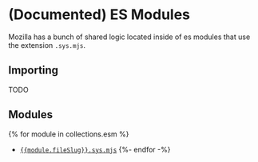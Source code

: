 # (Documented) ES Modules

Mozilla has a bunch of shared logic located inside of es modules that use the extension `.sys.mjs`.

## Importing

TODO

## Modules

{% for module in collections.esm %}
 - [`{{module.fileSlug}}.sys.mjs`](./{{module.fileSlug}}/)
{%- endfor -%}
